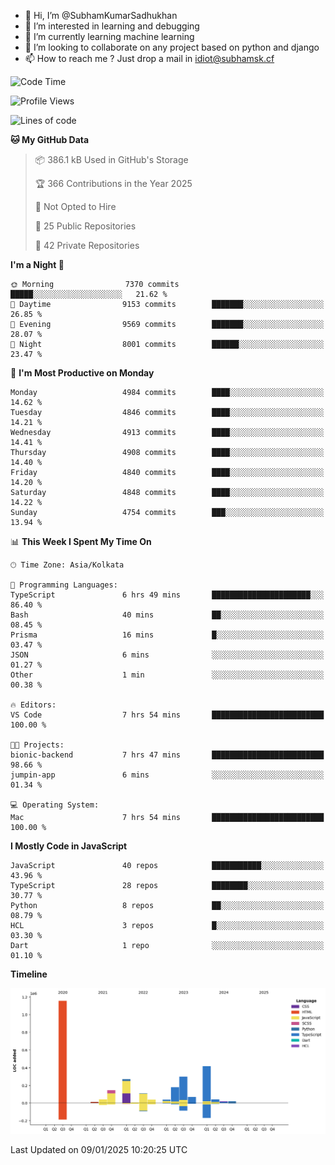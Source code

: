 - 👋 Hi, I’m @SubhamKumarSadhukhan
- 👀 I’m interested in learning and debugging
- 🌱 I’m currently learning machine learning
- 💞️ I’m looking to collaborate on any project based on python and django
- 📫 How to reach me ?
      Just drop a mail in idiot@subhamsk.cf

<!---
SubhamKumarSadhukhan/SubhamKumarSadhukhan is a ✨ special ✨ repository because its `README.md` (this file) appears on your GitHub profile.
You can click the Preview link to take a look at your changes.
--->


<!--START_SECTION:waka-->
![Code Time](http://img.shields.io/badge/Code%20Time-2%2C697%20hrs%2030%20mins-blue)

![Profile Views](http://img.shields.io/badge/Profile%20Views-0-blue)

![Lines of code](https://img.shields.io/badge/From%20Hello%20World%20I%27ve%20Written-2.8%20million%20lines%20of%20code-blue)

**🐱 My GitHub Data** 

> 📦 386.1 kB Used in GitHub's Storage 
 > 
> 🏆 366 Contributions in the Year 2025
 > 
> 🚫 Not Opted to Hire
 > 
> 📜 25 Public Repositories 
 > 
> 🔑 42 Private Repositories 
 > 
**I'm a Night 🦉** 

```text
🌞 Morning                7370 commits        █████░░░░░░░░░░░░░░░░░░░░   21.62 % 
🌆 Daytime                9153 commits        ███████░░░░░░░░░░░░░░░░░░   26.85 % 
🌃 Evening                9569 commits        ███████░░░░░░░░░░░░░░░░░░   28.07 % 
🌙 Night                  8001 commits        ██████░░░░░░░░░░░░░░░░░░░   23.47 % 
```
📅 **I'm Most Productive on Monday** 

```text
Monday                   4984 commits        ████░░░░░░░░░░░░░░░░░░░░░   14.62 % 
Tuesday                  4846 commits        ████░░░░░░░░░░░░░░░░░░░░░   14.21 % 
Wednesday                4913 commits        ████░░░░░░░░░░░░░░░░░░░░░   14.41 % 
Thursday                 4908 commits        ████░░░░░░░░░░░░░░░░░░░░░   14.40 % 
Friday                   4840 commits        ████░░░░░░░░░░░░░░░░░░░░░   14.20 % 
Saturday                 4848 commits        ████░░░░░░░░░░░░░░░░░░░░░   14.22 % 
Sunday                   4754 commits        ███░░░░░░░░░░░░░░░░░░░░░░   13.94 % 
```


📊 **This Week I Spent My Time On** 

```text
🕑︎ Time Zone: Asia/Kolkata

💬 Programming Languages: 
TypeScript               6 hrs 49 mins       ██████████████████████░░░   86.40 % 
Bash                     40 mins             ██░░░░░░░░░░░░░░░░░░░░░░░   08.45 % 
Prisma                   16 mins             █░░░░░░░░░░░░░░░░░░░░░░░░   03.47 % 
JSON                     6 mins              ░░░░░░░░░░░░░░░░░░░░░░░░░   01.27 % 
Other                    1 min               ░░░░░░░░░░░░░░░░░░░░░░░░░   00.38 % 

🔥 Editors: 
VS Code                  7 hrs 54 mins       █████████████████████████   100.00 % 

🐱‍💻 Projects: 
bionic-backend           7 hrs 47 mins       █████████████████████████   98.66 % 
jumpin-app               6 mins              ░░░░░░░░░░░░░░░░░░░░░░░░░   01.34 % 

💻 Operating System: 
Mac                      7 hrs 54 mins       █████████████████████████   100.00 % 
```

**I Mostly Code in JavaScript** 

```text
JavaScript               40 repos            ███████████░░░░░░░░░░░░░░   43.96 % 
TypeScript               28 repos            ████████░░░░░░░░░░░░░░░░░   30.77 % 
Python                   8 repos             ██░░░░░░░░░░░░░░░░░░░░░░░   08.79 % 
HCL                      3 repos             █░░░░░░░░░░░░░░░░░░░░░░░░   03.30 % 
Dart                     1 repo              ░░░░░░░░░░░░░░░░░░░░░░░░░   01.10 % 
```



**Timeline**

![Lines of Code chart](https://raw.githubusercontent.com/SubhamKumarSadhukhan/SubhamKumarSadhukhan/main/assets/bar_graph.png)


 Last Updated on 09/01/2025 10:20:25 UTC
<!--END_SECTION:waka-->
